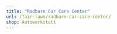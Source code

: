 ```yaml
---
title: "Radburn Car Care Center"
url: /fair-lawn/radburn-car-care-center/
shop: Autowerkstatt
---
```

